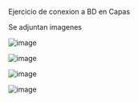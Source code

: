 Ejercicio de conexion a BD en Capas

Se adjuntan imagenes 

![image](https://github.com/TomasAguileraCastillo/Ejercicio-Conexion-BD-Capa-Java/assets/136927556/f2c8bfb6-78e3-4db8-9b98-f6d9d62638f4)

![image](https://github.com/TomasAguileraCastillo/Ejercicio-Conexion-BD-Capa-Java/assets/136927556/a2606c29-e4bd-482c-bf89-7daa93b064db)

![image](https://github.com/TomasAguileraCastillo/Ejercicio-Conexion-BD-Capa-Java/assets/136927556/3cb9ae49-8662-49fb-8253-5068b4e05584)

![image](https://github.com/TomasAguileraCastillo/Ejercicio-Conexion-BD-Capa-Java/assets/136927556/3c3ae68b-1312-4420-82f8-22e10398c5d1)

